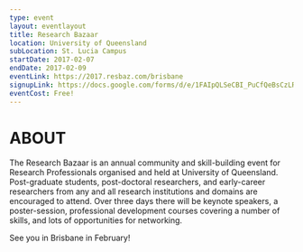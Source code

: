 ```yaml
---
type: event
layout: eventlayout
title: Research Bazaar
location: University of Queensland
subLocation: St. Lucia Campus
startDate: 2017-02-07
endDate: 2017-02-09
eventLink: https://2017.resbaz.com/brisbane
signupLink: https://docs.google.com/forms/d/e/1FAIpQLSeCBI_PuCfQeBsCzLRerXiM2XPTMJKdWrBmltkgrbN_Fmor1Q/viewform
eventCost: Free!
---
```


# ABOUT

The Research Bazaar is an annual community and skill-building event for Research Professionals organised and held at University of Queensland.  Post-graduate students, post-doctoral researchers, and early-career researchers from any and all research institutions and domains are encouraged to attend.  Over three days there will be keynote speakers, a poster-session, professional development courses covering a number of skills, and lots of opportunities for networking.

See you in Brisbane in February!


